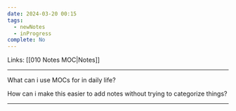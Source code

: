 ```yaml
---
date: 2024-03-20 00:15
tags:
  - newNotes
  - inProgress
complete: No
---
```

Links: [[010 Notes MOC|Notes]]

---
What can i use MOCs for in daily life?

How can i make this easier to add notes without trying to categorize things?



---

